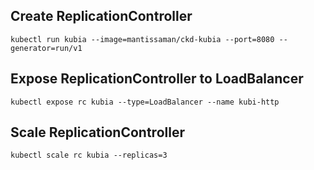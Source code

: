 ## Create ReplicationController
```
kubectl run kubia --image=mantissaman/ckd-kubia --port=8080 --generator=run/v1
```

## Expose ReplicationController to LoadBalancer
```
kubectl expose rc kubia --type=LoadBalancer --name kubi-http
```

## Scale ReplicationController
```
kubectl scale rc kubia --replicas=3
```


